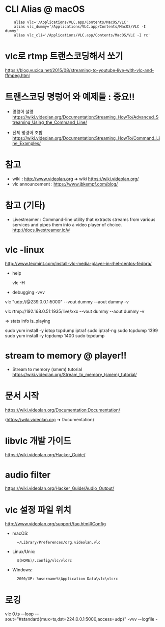 # CLI Alias @ macOS

        alias vlc='/Applications/VLC.app/Contents/MacOS/VLC'
        alias vlc_dummy='/Applications/VLC.app/Contents/MacOS/VLC -I dummy'
        alias vlc_cli='/Applications/VLC.app/Contents/MacOS/VLC -I rc'

# vlc로 rtmp 트랜스코딩해서 쏘기

<https://blog.vucica.net/2015/08/streaming-to-youtube-live-with-vlc-and-ffmpeg.html>

# 트랜스코딩 명렁어 와 예제들 : 중요!!

- 명령어 설명
<https://wiki.videolan.org/Documentation:Streaming_HowTo/Advanced_Streaming_Using_the_Command_Line/>

- 전체 명령어 조합
<https://wiki.videolan.org/Documentation:Streaming_HowTo/Command_Line_Examples/>

# 참고

- wiki : <http://www.videolan.org> ➜ wiki <https://wiki.videolan.org/>
- vlc announcement : https://www.jbkempf.com/blog/

# 참고 (기타)

- Livestreamer : Command-line utility that extracts streams from various services and pipes them into a video player of choice. 
<http://docs.livestreamer.io/#>

# vlc -linux
http://www.tecmint.com/install-vlc-media-player-in-rhel-centos-fedora/


- help

    vlc -H

-  debugging
    -vvv

vlc "udp://@239.0.0.1:5000" --vout dummy --aout dummy -v

vlc rtmp://192.168.0.51:1935/live/xxx --vout dummy --aout dummy -v

=> stats info is_playing

 sudo yum install -y iotop tcpdump iptraf
 sudo iptraf-ng
  sudo tcpdump
 1399  sudo yum install -y tcpdump
 1400  sudo tcpdump

# stream to memory @ player!!

- Stream to memory (smem) tutorial
<https://wiki.videolan.org/Stream_to_memory_(smem)_tutorial/>

# 문서 시작

<https://wiki.videolan.org/Documentation:Documentation/>

(<https://wiki.videolan.org> ➜ Documentation)

# libvlc 개발 가이드

<https://wiki.videolan.org/Hacker_Guide/>

# audio filter

<https://wiki.videolan.org/Hacker_Guide/Audio_Output/>

# vlc 설정 파일 위치


<http://www.videolan.org/support/faq.html#Config>

- macOS:

        ~/Library/Preferences/org.videolan.vlc

- Linux/Unix:
    
        $(HOME)/.config/vlc/vlcrc 

- Windows:

        2000/XP: %username%\Application Data\vlc\vlcrc

# 로깅

vlc 0.ts --loop --sout="#standard{mux=ts,dst=224.0.0.1:5000,access=udp}"  -vvv --logfile -         

